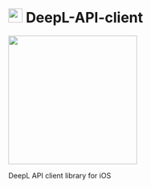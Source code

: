 # <img src="https://static.deepl.com/img/logo/DeepL_Logo_darkBlue_v2.svg" width=28> DeepL-API-client

<img src="https://www.deepl.com/img/press/logo_DeepL.png" width=256>

DeepL API client library for iOS
